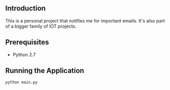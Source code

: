 ## Introduction

This is a personal project that notifies me for important emails. It's also part of a bigger family of IOT projects.

## Prerequisites

* Python 2.7

## Running the Application

    python main.py

